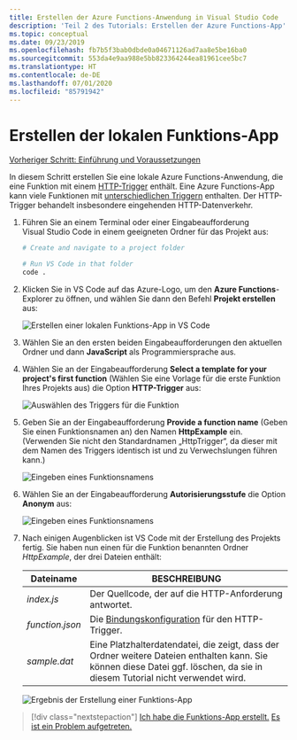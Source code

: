 ```yaml
---
title: Erstellen der Azure Functions-Anwendung in Visual Studio Code
description: 'Teil 2 des Tutorials: Erstellen der Azure Functions-App'
ms.topic: conceptual
ms.date: 09/23/2019
ms.openlocfilehash: fb7b5f3bab0dbde0a04671126ad7aa8e5be16ba0
ms.sourcegitcommit: 553da4e9aa988e5bb823364244ea81961cee5bc7
ms.translationtype: HT
ms.contentlocale: de-DE
ms.lasthandoff: 07/01/2020
ms.locfileid: "85791942"
---
```

# <a name="create-the-local-functions-app"></a>Erstellen der lokalen Funktions-App

[Vorheriger Schritt: Einführung und Voraussetzungen](tutorial-vscode-serverless-node-01.md)

In diesem Schritt erstellen Sie eine lokale Azure Functions-Anwendung, die eine Funktion mit einem [HTTP-Trigger](https://docs.microsoft.com/azure/azure-functions/functions-reference-node#http-triggers-and-bindings) enthält. Eine Azure Functions-App kann viele Funktionen mit [unterschiedlichen Triggern](https://docs.microsoft.com/azure/azure-functions/functions-triggers-bindings) enthalten. Der HTTP-Trigger behandelt insbesondere eingehenden HTTP-Datenverkehr.

1. Führen Sie an einem Terminal oder einer Eingabeaufforderung Visual Studio Code in einem geeigneten Ordner für das Projekt aus:

    ```bash
    # Create and navigate to a project folder

    # Run VS Code in that folder
    code .
    ```

1. Klicken Sie in VS Code auf das Azure-Logo, um den **Azure Functions**-Explorer zu öffnen, und wählen Sie dann den Befehl **Projekt erstellen** aus:

    ![Erstellen einer lokalen Funktions-App in VS Code](media/functions-extension/create-function-app-project.png)

1. Wählen Sie an den ersten beiden Eingabeaufforderungen den aktuellen Ordner und dann **JavaScript** als Programmiersprache aus.

1. Wählen Sie an der Eingabeaufforderung **Select a template for your project's first function** (Wählen Sie eine Vorlage für die erste Funktion Ihres Projekts aus) die Option **HTTP-Trigger** aus:

    ![Auswählen des Triggers für die Funktion](media/functions-extension/create-function-choose-template.png)

1. Geben Sie an der Eingabeaufforderung **Provide a function name** (Geben Sie einen Funktionsnamen an) den Namen **HttpExample** ein. (Verwenden Sie nicht den Standardnamen „HttpTrigger“, da dieser mit dem Namen des Triggers identisch ist und zu Verwechslungen führen kann.)

    ![Eingeben eines Funktionsnamens](media/functions-extension/create-function-name.png)

1. Wählen Sie an der Eingabeaufforderung **Autorisierungsstufe** die Option **Anonym** aus:

    ![Eingeben eines Funktionsnamens](media/functions-extension/create-function-anonymous-auth.png)

1. Nach einigen Augenblicken ist VS Code mit der Erstellung des Projekts fertig. Sie haben nun einen für die Funktion benannten Ordner *HttpExample*, der drei Dateien enthält:

    | Dateiname | BESCHREIBUNG |
    | --- | --- |
    | *index.js* |  Der Quellcode, der auf die HTTP-Anforderung antwortet. |
    | *function.json* | Die [Bindungskonfiguration](/azure/azure-functions/functions-triggers-bindings) für den HTTP-Trigger. |
    | *sample.dat* | Eine Platzhalterdatendatei, die zeigt, dass der Ordner weitere Dateien enthalten kann. Sie können diese Datei ggf. löschen, da sie in diesem Tutorial nicht verwendet wird. |

    ![Ergebnis der Erstellung einer Funktions-App](media/functions-extension/create-function-app-results.png)

> [!div class="nextstepaction"]
> [Ich habe die Funktions-App erstellt.](tutorial-vscode-serverless-node-03.md) [Es ist ein Problem aufgetreten.](https://www.research.net/r/PWZWZ52?tutorial=node-deployment-azurefunctions&step=create-app)
